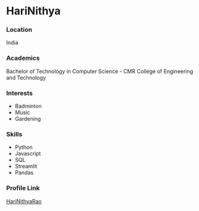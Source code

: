 # HariNithya

### Location

India

### Academics

Bachelor of Technology in Computer Science - CMR College of Engineering and Technology

### Interests

- Badminton
- Music
- Gardening 

### Skills

- Python
- Javascript
- SQL
- Streamlit
- Pandas

### Profile Link

[HariNithyaRao](https://github.com/HariNithyaRao)
